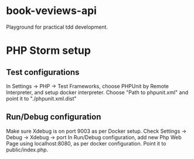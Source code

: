 # book-veviews-api

Playground for practical tdd development.

# PHP Storm setup

## Test configurations

In Settings -> PHP -> Test Frameworks, choose PHPUnit by Remote Interpreter, and setup docker interpreter.
Choose "Path to phpunit.xml" and point it to "./phpunit.xml.dist"

## Run/Debug configuration

Make sure Xdebug is on port 9003 as per Docker setup. Check Settings -> Debug -> Xdebug -> port
In Run/Debug configuration, add new Php Web Page using localhost:8080, as per docker configuration. Point it to public/index.php. 